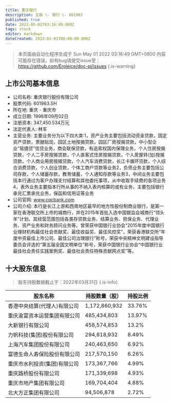 ```yaml
---
title: 重庆银行
description: 主板 \- 银行 \- 601963
published: true
date: 2022-05-01T03:16:49.000Z
tags: stock
editor: markdown
dateCreated: 2022-01-01T00:00:00.000Z
---
```


> 本页面由自动化程序生成于 Sun May 01 2022 03:16:49 GMT+0800
> 内容可能存在错误，如有bug请提交issue至：https://github.com/Eroleice/doc-pi/issues
{.is-warning}

## 上市公司基本信息
- 公司名称: 重庆银行股份有限公司
- 股票代码: 601963.SH
- 所在地: 重庆 - 重庆市
- 成立日期: 1996年09月02日
- 注册资本: 347,450.534万元
- 法定代表人: 林军
- 主营业务: 主要业务分为以下四大类:1，资产业务主要包括流动资金贷款，固定资产贷款，票据贴现，园区土地按揭贷款，园区厂房按揭贷款，中小型企业“易捷贷”信贷业务，商会联保贷款，有追索权国内保理业务，个人住房按揭贷款，个人二手房按揭贷款，个人直客式住房按揭贷款，个人房屋转(加)按揭贷款，个人商业用房按揭贷款，个人汽车消费贷款，长江卡循环贷款，个人综合消费贷款，个人创业贷款，个体工商户贷款等业务2，负债业务主要包括公司存款，个人储蓄存款，教育储蓄，个人通知存款等业务3，中间业务主要包括本行通过为客户办理支付结算和其他委托事项，从中收取手续费的各项业务4，表外业务主要指本行所从事的不纳入表内核算的或有业务，主要包括银行承兑汇票承兑业务，保函和信用证等业务
- 公司官网: www.cqcbank.com
- 公司介绍: 本行是长江上游和西南地区最早的地方性股份制商业银行，是第一家在香港联交所上市的城商行，并在2015年首批入选中国银监会城商行“领头羊”计划。其经营范围包括各类存贷款业务、结算业务、担保业务、代理业务、资产业务和财务顾问业务等。曾荣获中国银行业协会“2015年度中国银行业理财机构最佳社会贡献奖、最佳收益奖、最佳风控奖”，荣获香港联交所“年度中资最佳上市公司、最佳公司治理银行”称号，荣获中央精神文明建设指导委员会评选的“第五届全国文明单位”称号，荣获中国银行业协会“中国银行业最佳社会责任实践案例奖、最佳社会责任特殊贡献网点奖”等。


## 十大股东信息
> 股东持股数据截止于：2022年03月31日
{.is-info}

| 股东名称 | 持股数量（股） | 持股比例 |
| --- | --- | --- |
| 香港中央结算(代理人)有限公司 | 1,172,860,932 | 33.76% |
| 重庆渝富资本运营集团有限公司 | 485,434,803 | 13.97% |
| 大新银行有限公司 | 458,574,853 | 13.2% |
| 力帆科技(集团)股份有限公司 | 294,818,932 | 8.49% |
| 上海汽车集团股份有限公司 | 240,463,650 | 6.92% |
| 富德生命人寿保险股份有限公司 | 217,570,150 | 6.26% |
| 重庆市水利投资(集团)有限公司 | 173,367,766 | 4.99% |
| 重庆路桥股份有限公司 | 171,339,698 | 4.93% |
| 重庆市地产集团有限公司 | 169,704,404 | 4.88% |
| 北大方正集团有限公司 | 94,506,878 | 2.72% |




